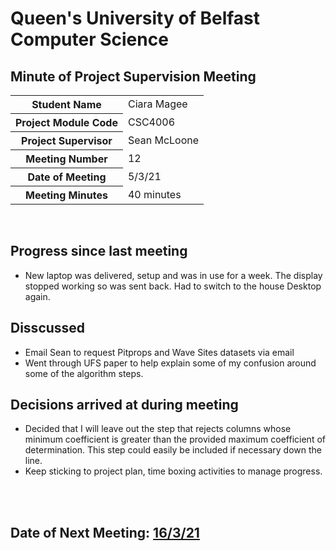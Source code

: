 # Queen's University of Belfast <br> Computer Science
## Minute of Project Supervision Meeting

<table>
  <tr>
    <th>Student Name</th>
    <td>Ciara Magee</td>
  </tr>
  <tr>
    <th>Project Module Code</th>
    <td>CSC4006</td>
  </tr>
  <tr>
    <th>Project Supervisor</th>
    <td>Sean McLoone</td>
  </tr>
  <tr>
    <th>Meeting Number</th>
    <td>12</td>
  </tr>
  <tr>
    <th>Date of Meeting</th>
    <td>5/3/21</td>
  </tr>
    <tr>
    <th>Meeting Minutes</th>
    <td>40 minutes</td>
  </tr>
</table>

<br>

## Progress since last meeting
- New laptop was delivered, setup and was in use for a week. The display stopped working so was sent back. Had to switch to the house Desktop again.

## Disscussed
- Email Sean to request Pitprops and Wave Sites datasets via email
- Went through UFS paper to help explain some of my confusion around some of the algorithm steps.

## Decisions arrived at during meeting
- Decided that I will leave out the step that rejects columns whose minimum coefficient is greater than the provided maximum coefficient of determination. This step could easily be included if necessary down the line.
- Keep sticking to project plan, time boxing activities to manage progress.


<br><br>
## Date of Next Meeting: [16/3/21](/Meeting_13.md)
